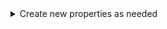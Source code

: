 <details>
  <summary>Create new properties as needed</summary>
  
- Click on the [(+) icon](https://docs.google.com/presentation/d/1yl_aTm-od5U729-nVZWsGnl33oTDTS3NNlLzou60phI/edit#slide=id.p13) to create an entirely new property
  <details>
    <summary>Enter the name and description of your property into the form</summary>

  (see [screenshot of property creation form](https://docs.google.com/presentation/d/1yl_aTm-od5U729-nVZWsGnl33oTDTS3NNlLzou60phI/edit#slide=id.p14))
    - Any schema.org properties that are not available in a parent class will need to be created as they cannot be inherited. i.e.- Schema.org does not expect this property to be applicable to your parent tree.
  </details>
  - The Domain will automatically be populated by your class (as these properties apply to your class)
  <details>
    <summary>Enter/search for the expected type of your property into the input types(s) of the form.</summary>
  
  (see [screenshot of setting an expected type or input](https://docs.google.com/presentation/d/1yl_aTm-od5U729-nVZWsGnl33oTDTS3NNlLzou60phI/edit#slide=id.p15))
  - Note that clicking on a class will usually be sufficient to add it as an expected type; HOWEVER, for schema:URL or schema:Text you, you will need to click on the `Add` button.
    <details>
      <summary>To specify a bioschemas type as the expected (input) type</summary>
      
      - Open the DDE in a separate tab
      - Find the appropriate Bioschemas type in the DDE
      - Enter it manually into expected (input) type box as “namespace:class” 
       - Eg- bioschemastypes:BioSample
       - Eg2- bioschemastypesdrafts:Phenotype
    </details>
  </details>
 - Click on the [submit button](https://docs.google.com/presentation/d/1yl_aTm-od5U729-nVZWsGnl33oTDTS3NNlLzou60phI/edit#slide=id.p16) to finish creating your new property
 - Once submitted, you will return to the [schema editor](https://docs.google.com/presentation/d/1yl_aTm-od5U729-nVZWsGnl33oTDTS3NNlLzou60phI/edit#slide=id.p17) so that you can REPEAT the process for all your properties.
  
</details>
